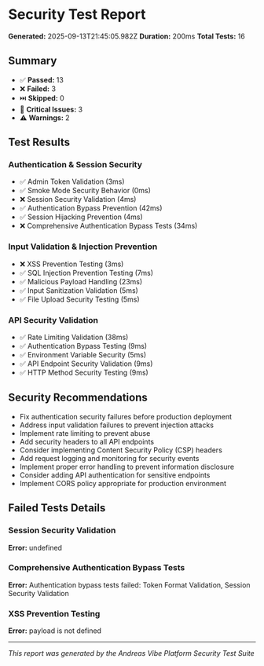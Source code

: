 # Security Test Report

**Generated:** 2025-09-13T21:45:05.982Z
**Duration:** 200ms
**Total Tests:** 16

## Summary

- ✅ **Passed:** 13
- ❌ **Failed:** 3
- ⏭️ **Skipped:** 0
- 🚨 **Critical Issues:** 3
- ⚠️ **Warnings:** 2

## Test Results

### Authentication & Session Security

- ✅ Admin Token Validation (3ms)
- ✅ Smoke Mode Security Behavior (0ms)
- ❌ Session Security Validation (4ms)
- ✅ Authentication Bypass Prevention (42ms)
- ✅ Session Hijacking Prevention (4ms)
- ❌ Comprehensive Authentication Bypass Tests (34ms)

### Input Validation & Injection Prevention

- ❌ XSS Prevention Testing (3ms)
- ✅ SQL Injection Prevention Testing (7ms)
- ✅ Malicious Payload Handling (23ms)
- ✅ Input Sanitization Validation (5ms)
- ✅ File Upload Security Testing (5ms)

### API Security Validation

- ✅ Rate Limiting Validation (38ms)
- ✅ Authentication Bypass Testing (9ms)
- ✅ Environment Variable Security (5ms)
- ✅ API Endpoint Security Validation (9ms)
- ✅ HTTP Method Security Testing (9ms)

## Security Recommendations

- Fix authentication security failures before production deployment
- Address input validation failures to prevent injection attacks
- Implement rate limiting to prevent abuse
- Add security headers to all API endpoints
- Consider implementing Content Security Policy (CSP) headers
- Add request logging and monitoring for security events
- Implement proper error handling to prevent information disclosure
- Consider adding API authentication for sensitive endpoints
- Implement CORS policy appropriate for production environment

## Failed Tests Details

### Session Security Validation

**Error:** undefined

### Comprehensive Authentication Bypass Tests

**Error:** Authentication bypass tests failed: Token Format Validation, Session Security Validation

### XSS Prevention Testing

**Error:** payload is not defined

---

_This report was generated by the Andreas Vibe Platform Security Test Suite_
